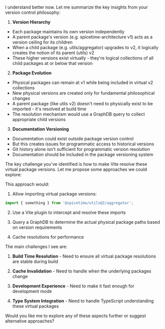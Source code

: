 I understand better now. Let me summarize the key insights from your version control philosophy:

1. **Version Hierarchy**

- Each package maintains its own version independently
- A parent package's version (e.g. spicetime-architecture v1) acts as a version ceiling for its children
- When a child package (e.g. utils/aggregator) upgrades to v2, it logically creates the notion of its parent (utils) v2
- These higher versions exist virtually - they're logical collections of all child packages at or below that version

2. **Package Evolution**

- Physical packages can remain at v1 while being included in virtual v2 collections
- New physical versions are created only for fundamental philosophical changes
- A parent package (like utils v2) doesn't need to physically exist to be imported - it's resolved at build time
- The resolution mechanism would use a GraphDB query to collect appropriate child versions

3. **Documentation Versioning**

- Documentation could exist outside package version control
- But this creates issues for programmatic access to historical versions
- Git history alone isn't sufficient for programmatic version resolution
- Documentation should be included in the package versioning system

The key challenge you've identified is how to make Vite resolve these virtual package versions. Let me propose some
approaches we could explore:

This approach would:

1. Allow importing virtual package versions:

```typescript
import { something } from '@spicetime/utils@2/aggregator';
```

2. Use a Vite plugin to intercept and resolve these imports

3. Query a GraphDB to determine the actual physical package paths based on version requirements

4. Cache resolutions for performance

The main challenges I see are:

1. **Build Time Resolution** - Need to ensure all virtual package resolutions are stable during build

2. **Cache Invalidation** - Need to handle when the underlying packages change

3. **Development Experience** - Need to make it fast enough for development mode

4. **Type System Integration** - Need to handle TypeScript understanding these virtual packages

Would you like me to explore any of these aspects further or suggest alternative approaches?